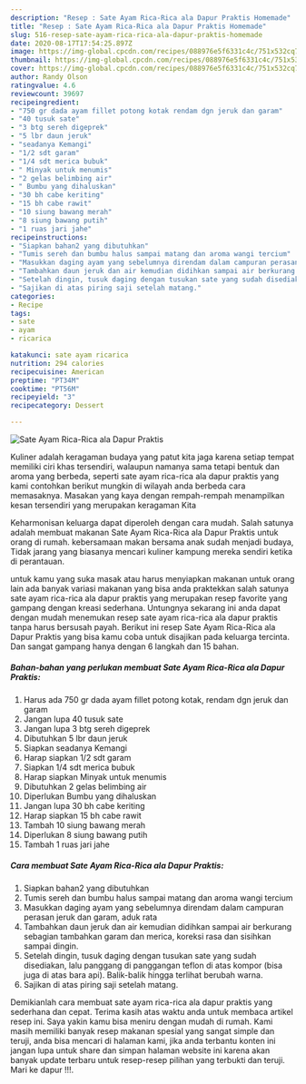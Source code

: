```yaml
---
description: "Resep : Sate Ayam Rica-Rica ala Dapur Praktis Homemade"
title: "Resep : Sate Ayam Rica-Rica ala Dapur Praktis Homemade"
slug: 516-resep-sate-ayam-rica-rica-ala-dapur-praktis-homemade
date: 2020-08-17T17:54:25.897Z
image: https://img-global.cpcdn.com/recipes/088976e5f6331c4c/751x532cq70/sate-ayam-rica-rica-ala-dapur-praktis-foto-resep-utama.jpg
thumbnail: https://img-global.cpcdn.com/recipes/088976e5f6331c4c/751x532cq70/sate-ayam-rica-rica-ala-dapur-praktis-foto-resep-utama.jpg
cover: https://img-global.cpcdn.com/recipes/088976e5f6331c4c/751x532cq70/sate-ayam-rica-rica-ala-dapur-praktis-foto-resep-utama.jpg
author: Randy Olson
ratingvalue: 4.6
reviewcount: 39697
recipeingredient:
- "750 gr dada ayam fillet potong kotak rendam dgn jeruk dan garam"
- "40 tusuk sate"
- "3 btg sereh digeprek"
- "5 lbr daun jeruk"
- "seadanya Kemangi"
- "1/2 sdt garam"
- "1/4 sdt merica bubuk"
- " Minyak untuk menumis"
- "2 gelas belimbing air"
- " Bumbu yang dihaluskan"
- "30 bh cabe keriting"
- "15 bh cabe rawit"
- "10 siung bawang merah"
- "8 siung bawang putih"
- "1 ruas jari jahe"
recipeinstructions:
- "Siapkan bahan2 yang dibutuhkan"
- "Tumis sereh dan bumbu halus sampai matang dan aroma wangi tercium"
- "Masukkan daging ayam yang sebelumnya direndam dalam campuran perasan jeruk dan garam, aduk rata"
- "Tambahkan daun jeruk dan air kemudian didihkan sampai air berkurang sebagian tambahkan garam dan merica, koreksi rasa dan sisihkan sampai dingin."
- "Setelah dingin, tusuk daging dengan tusukan sate yang sudah disediakan, lalu panggang di panggangan teflon di atas kompor (bisa juga di atas bara api). Balik-balik hingga terlihat berubah warna."
- "Sajikan di atas piring saji setelah matang."
categories:
- Recipe
tags:
- sate
- ayam
- ricarica

katakunci: sate ayam ricarica 
nutrition: 294 calories
recipecuisine: American
preptime: "PT34M"
cooktime: "PT56M"
recipeyield: "3"
recipecategory: Dessert

---
```



![Sate Ayam Rica-Rica ala Dapur Praktis](https://img-global.cpcdn.com/recipes/088976e5f6331c4c/751x532cq70/sate-ayam-rica-rica-ala-dapur-praktis-foto-resep-utama.jpg)

Kuliner adalah keragaman budaya yang patut kita jaga karena setiap tempat memiliki ciri khas tersendiri, walaupun namanya sama tetapi bentuk dan aroma yang berbeda, seperti sate ayam rica-rica ala dapur praktis yang kami contohkan berikut mungkin di wilayah anda berbeda cara memasaknya. Masakan yang kaya dengan rempah-rempah menampilkan kesan tersendiri yang merupakan keragaman Kita



Keharmonisan keluarga dapat diperoleh dengan cara mudah. Salah satunya adalah membuat makanan Sate Ayam Rica-Rica ala Dapur Praktis untuk orang di rumah. kebersamaan makan bersama anak sudah menjadi budaya, Tidak jarang yang biasanya mencari kuliner kampung mereka sendiri ketika di perantauan.

untuk kamu yang suka masak atau harus menyiapkan makanan untuk orang lain ada banyak variasi makanan yang bisa anda praktekkan salah satunya sate ayam rica-rica ala dapur praktis yang merupakan resep favorite yang gampang dengan kreasi sederhana. Untungnya sekarang ini anda dapat dengan mudah menemukan resep sate ayam rica-rica ala dapur praktis tanpa harus bersusah payah.
Berikut ini resep Sate Ayam Rica-Rica ala Dapur Praktis yang bisa kamu coba untuk disajikan pada keluarga tercinta. Dan sangat gampang hanya dengan 6 langkah dan 15 bahan.


<!--inarticleads1-->

##### Bahan-bahan yang perlukan membuat Sate Ayam Rica-Rica ala Dapur Praktis:

1. Harus ada 750 gr dada ayam fillet potong kotak, rendam dgn jeruk dan garam
1. Jangan lupa 40 tusuk sate
1. Jangan lupa 3 btg sereh digeprek
1. Dibutuhkan 5 lbr daun jeruk
1. Siapkan seadanya Kemangi
1. Harap siapkan 1/2 sdt garam
1. Siapkan 1/4 sdt merica bubuk
1. Harap siapkan  Minyak untuk menumis
1. Dibutuhkan 2 gelas belimbing air
1. Diperlukan  Bumbu yang dihaluskan
1. Jangan lupa 30 bh cabe keriting
1. Harap siapkan 15 bh cabe rawit
1. Tambah 10 siung bawang merah
1. Diperlukan 8 siung bawang putih
1. Tambah 1 ruas jari jahe




<!--inarticleads2-->

##### Cara membuat  Sate Ayam Rica-Rica ala Dapur Praktis:

1. Siapkan bahan2 yang dibutuhkan
1. Tumis sereh dan bumbu halus sampai matang dan aroma wangi tercium
1. Masukkan daging ayam yang sebelumnya direndam dalam campuran perasan jeruk dan garam, aduk rata
1. Tambahkan daun jeruk dan air kemudian didihkan sampai air berkurang sebagian tambahkan garam dan merica, koreksi rasa dan sisihkan sampai dingin.
1. Setelah dingin, tusuk daging dengan tusukan sate yang sudah disediakan, lalu panggang di panggangan teflon di atas kompor (bisa juga di atas bara api). Balik-balik hingga terlihat berubah warna.
1. Sajikan di atas piring saji setelah matang.




Demikianlah cara membuat sate ayam rica-rica ala dapur praktis yang sederhana dan cepat. Terima kasih atas waktu anda untuk membaca artikel resep ini. Saya yakin kamu bisa meniru dengan mudah di rumah. Kami masih memiliki banyak resep makanan spesial yang sangat simple dan teruji, anda bisa mencari di halaman kami, jika anda terbantu konten ini jangan lupa untuk share dan simpan halaman website ini karena akan banyak update terbaru untuk resep-resep pilihan yang terbukti dan teruji. Mari ke dapur !!!. 
